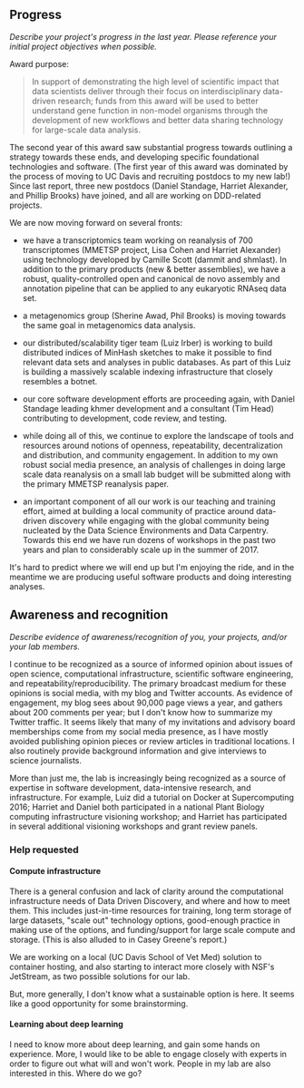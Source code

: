 ## Progress

*Describe your project's progress in the last year. Please reference your initial project objectives when possible.*

Award purpose:

>In support of demonstrating the high level of scientific impact
>that data scientists deliver through their focus on
>interdisciplinary data-driven research; funds from this award will
>be used to better understand gene function in non-model organisms
>through the development of new workflows and better data sharing
>technology for large-scale data analysis.

The second year of this award saw substantial progress towards
outlining a strategy towards these ends, and developing specific
foundational technologies and software.  (The first year of this award
was dominated by the process of moving to UC Davis and recruiting
postdocs to my new lab!)  Since last report, three new postdocs
(Daniel Standage, Harriet Alexander, and Phillip Brooks) have joined,
and all are working on DDD-related projects.

We are now moving forward on several fronts:

* we have a transcriptomics team working on reanalysis of 700
  transcriptomes (MMETSP project, Lisa Cohen and Harriet Alexander)
  using technology developed by Camille Scott (dammit and shmlast).
  In addition to the primary products (new & better assemblies), we
  have a robust, quality-controlled open and canonical de novo
  assembly and annotation pipeline that can be applied to any
  eukaryotic RNAseq data set.

* a metagenomics group (Sherine Awad, Phil Brooks) is moving towards
  the same goal in metagenomics data analysis.
  
* our distributed/scalability tiger team (Luiz Irber) is working to
  build distributed indices of MinHash sketches to make it possible to
  find relevant data sets and analyses in public databases.  As part
  of this Luiz is building a massively scalable indexing
  infrastructure that closely resembles a botnet.
  
* our core software development efforts are proceeding again, with
  Daniel Standage leading khmer development and a consultant (Tim Head)
  contributing to development, code review, and testing.

* while doing all of this, we continue to explore the landscape of
  tools and resources around notions of openness, repeatability,
  decentralization and distribution, and community engagement.  In
  addition to my own robust social media presence, an analysis of
  challenges in doing large scale data reanalysis on a small lab
  budget will be submitted along with the primary MMETSP reanalysis
  paper.

* an important component of all our work is our teaching and training
  effort, aimed at building a local community of practice around
  data-driven discovery while engaging with the global community being
  nucleated by the Data Science Environments and Data Carpentry.
  Towards this end we have run dozens of workshops in the past two
  years and plan to considerably scale up in the summer of 2017.
  
It's hard to predict where we will end up but I'm enjoying the ride,
and in the meantime we are producing useful software products and
doing interesting analyses.

## Awareness and recognition

*Describe evidence of awareness/recognition of you, your projects, and/or your lab members.*

I continue to be recognized as a source of informed opinion about
issues of open science, computational infrastructure, scientific
software engineering, and repeatability/reproducibility.  The primary
broadcast medium for these opinions is social media, with my blog and
Twitter accounts.  As evidence of engagement, my blog sees about
90,000 page views a year, and gathers about 200 comments per year; but
I don't know how to summarize my Twitter traffic.  It seems likely
that many of my invitations and advisory board memberships come from
my social media presence, as I have mostly avoided publishing opinion
pieces or review articles in traditional locations.  I also routinely
provide background information and give interviews to science
journalists.

More than just me, the lab is increasingly being recognized as a
source of expertise in software development, data-intensive research,
and infrastructure.  For example, Luiz did a tutorial on Docker at
Supercomputing 2016; Harriet and Daniel both participated in a
national Plant Biology computing infrastructure visioning workshop;
and Harriet has participated in several additional visioning workshops
and grant review panels.

### Help requested

#### Compute infrastructure

There is a general confusion and lack of clarity around the
computational infrastructure needs of Data Driven Discovery, and where
and how to meet them.  This includes just-in-time resources for
training, long term storage of large datasets, "scale out" technology
options, good-enough practice in making use of the options, and
funding/support for large scale compute and storage.  (This is also
alluded to in Casey Greene's report.)  

We are working on a local (UC Davis School of Vet Med) solution to
container hosting, and also starting to interact more closely with
NSF's JetStream, as two possible solutions for our lab.

But, more generally, I don't know what a sustainable option is here.
It seems like a good opportunity for some brainstorming.

#### Learning about deep learning

I need to know more about deep learning, and gain some hands on
experience.  More, I would like to be able to engage closely with
experts in order to figure out what will and won't work. People in my
lab are also interested in this. Where do we go?
